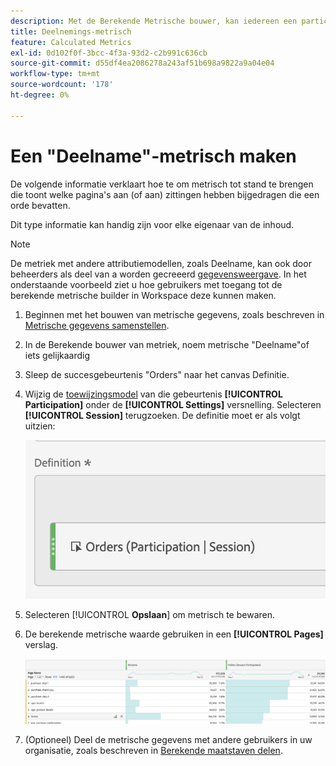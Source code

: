```yaml
---
description: Met de Berekende Metrische bouwer, kan iedereen een participatie metrisch tot stand brengen.
title: Deelnemings-metrisch
feature: Calculated Metrics
exl-id: 0d102f0f-3bcc-4f3a-93d2-c2b991c636cb
source-git-commit: d55df4ea2086278a243af51b698a9822a9a04e04
workflow-type: tm+mt
source-wordcount: '178'
ht-degree: 0%

---
```


# Een &quot;Deelname&quot;-metrisch maken

De volgende informatie verklaart hoe te om metrisch tot stand te brengen die toont welke pagina&#39;s aan (of aan) zittingen hebben bijgedragen die een orde bevatten.

Dit type informatie kan handig zijn voor elke eigenaar van de inhoud.

>[!NOTE]
>
>De metriek met andere attributiemodellen, zoals Deelname, kan ook door beheerders als deel van a worden gecreeerd [gegevensweergave](https://experienceleague.adobe.com/docs/analytics-platform/using/cja-dataviews/data-views.html). In het onderstaande voorbeeld ziet u hoe gebruikers met toegang tot de berekende metrische builder in Workspace deze kunnen maken.

1. Beginnen met het bouwen van metrische gegevens, zoals beschreven in [Metrische gegevens samenstellen](/help/components/calc-metrics/cm-workflow/cm-build-metrics.md).
1. In de Berekende bouwer van metriek, noem metrische &quot;Deelname&quot;of iets gelijkaardig
1. Sleep de succesgebeurtenis &quot;Orders&quot; naar het canvas Definitie.
1. Wijzig de [toewijzingsmodel](/help/components/calc-metrics/cm-workflow/m-metric-type-alloc.md) van die gebeurtenis **[!UICONTROL Participation]** onder de **[!UICONTROL Settings]** versnelling. Selecteren **[!UICONTROL Session]** terugzoeken. De definitie moet er als volgt uitzien:

   ![](assets/participation.png)

1. Selecteren [!UICONTROL **Opslaan**] om metrisch te bewaren.
1. De berekende metrische waarde gebruiken in een **[!UICONTROL Pages]** verslag.

   ![](assets/participation-pages.png)

1. (Optioneel) Deel de metrische gegevens met andere gebruikers in uw organisatie, zoals beschreven in [Berekende maatstaven delen](/help/components/calc-metrics/cm-workflow/cm-sharing.md).
